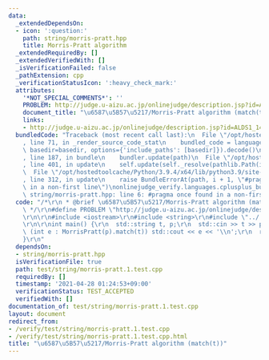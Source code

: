 ```yaml
---
data:
  _extendedDependsOn:
  - icon: ':question:'
    path: string/morris-pratt.hpp
    title: Morris-Pratt algorithm
  _extendedRequiredBy: []
  _extendedVerifiedWith: []
  _isVerificationFailed: false
  _pathExtension: cpp
  _verificationStatusIcon: ':heavy_check_mark:'
  attributes:
    '*NOT_SPECIAL_COMMENTS*': ''
    PROBLEM: http://judge.u-aizu.ac.jp/onlinejudge/description.jsp?id=ALDS1_14_B
    document_title: "\u6587\u5B57\u5217/Morris-Pratt algorithm (match(t))"
    links:
    - http://judge.u-aizu.ac.jp/onlinejudge/description.jsp?id=ALDS1_14_B
  bundledCode: "Traceback (most recent call last):\n  File \"/opt/hostedtoolcache/Python/3.9.4/x64/lib/python3.9/site-packages/onlinejudge_verify/documentation/build.py\"\
    , line 71, in _render_source_code_stat\n    bundled_code = language.bundle(stat.path,\
    \ basedir=basedir, options={'include_paths': [basedir]}).decode()\n  File \"/opt/hostedtoolcache/Python/3.9.4/x64/lib/python3.9/site-packages/onlinejudge_verify/languages/cplusplus.py\"\
    , line 187, in bundle\n    bundler.update(path)\n  File \"/opt/hostedtoolcache/Python/3.9.4/x64/lib/python3.9/site-packages/onlinejudge_verify/languages/cplusplus_bundle.py\"\
    , line 401, in update\n    self.update(self._resolve(pathlib.Path(included), included_from=path))\n\
    \  File \"/opt/hostedtoolcache/Python/3.9.4/x64/lib/python3.9/site-packages/onlinejudge_verify/languages/cplusplus_bundle.py\"\
    , line 312, in update\n    raise BundleErrorAt(path, i + 1, \"#pragma once found\
    \ in a non-first line\")\nonlinejudge_verify.languages.cplusplus_bundle.BundleErrorAt:\
    \ string/morris-pratt.hpp: line 6: #pragma once found in a non-first line\n"
  code: "/*\r\n * @brief \u6587\u5B57\u5217/Morris-Pratt algorithm (match(t))\r\n\
    \ */\r\n#define PROBLEM \"http://judge.u-aizu.ac.jp/onlinejudge/description.jsp?id=ALDS1_14_B\"\
    \r\n\r\n#include <iostream>\r\n#include <string>\r\n#include \"../../string/morris-pratt.hpp\"\
    \r\n\r\nint main() {\r\n  std::string t, p;\r\n  std::cin >> t >> p;\r\n  for\
    \ (int e : MorrisPratt(p).match(t)) std::cout << e << '\\n';\r\n  return 0;\r\n\
    }\r\n"
  dependsOn:
  - string/morris-pratt.hpp
  isVerificationFile: true
  path: test/string/morris-pratt.1.test.cpp
  requiredBy: []
  timestamp: '2021-04-28 01:24:53+09:00'
  verificationStatus: TEST_ACCEPTED
  verifiedWith: []
documentation_of: test/string/morris-pratt.1.test.cpp
layout: document
redirect_from:
- /verify/test/string/morris-pratt.1.test.cpp
- /verify/test/string/morris-pratt.1.test.cpp.html
title: "\u6587\u5B57\u5217/Morris-Pratt algorithm (match(t))"
---
```

